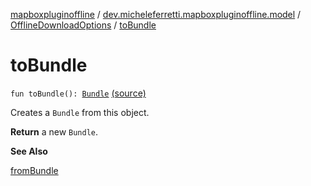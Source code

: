 [mapboxpluginoffline](../../index.md) / [dev.micheleferretti.mapboxpluginoffline.model](../index.md) / [OfflineDownloadOptions](index.md) / [toBundle](./to-bundle.md)

# toBundle

`fun toBundle(): `[`Bundle`](https://developer.android.com/reference/android/os/Bundle.html) [(source)](https://github.com/xit0c/mapbox-plugin-offline/tree/master/mapboxpluginoffline/src/main/java/dev/micheleferretti/mapboxpluginoffline/model/OfflineDownloadOptions.kt#L57)

Creates a `Bundle` from this object.

**Return**
a new `Bundle`.

**See Also**

[fromBundle](from-bundle.md)

